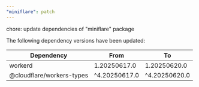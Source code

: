 ```yaml
---
"miniflare": patch
---
```


chore: update dependencies of "miniflare" package

The following dependency versions have been updated:

| Dependency                | From          | To            |
| ------------------------- | ------------- | ------------- |
| workerd                   | 1.20250617.0  | 1.20250620.0  |
| @cloudflare/workers-types | ^4.20250617.0 | ^4.20250620.0 |
